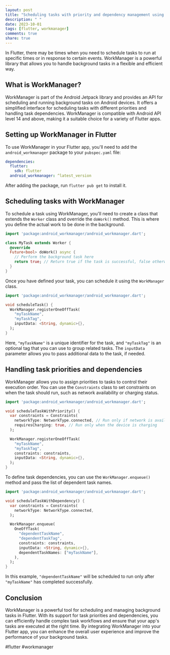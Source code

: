 ```yaml
---
layout: post
title: "Scheduling tasks with priority and dependency management using WorkManager in Flutter"
description: " "
date: 2023-10-01
tags: [flutter, workmanager]
comments: true
share: true
---
```


In Flutter, there may be times when you need to schedule tasks to run at specific times or in response to certain events. WorkManager is a powerful library that allows you to handle background tasks in a flexible and efficient way.

## What is WorkManager?

WorkManager is part of the Android Jetpack library and provides an API for scheduling and running background tasks on Android devices. It offers a simplified interface for scheduling tasks with different priorities and handling task dependencies. WorkManager is compatible with Android API level 14 and above, making it a suitable choice for a variety of Flutter apps.

## Setting up WorkManager in Flutter

To use WorkManager in your Flutter app, you'll need to add the `android_workmanager` package to your `pubspec.yaml` file:

```yaml
dependencies:
  flutter:
    sdk: flutter
  android_workmanager: ^latest_version
```

After adding the package, run `flutter pub get` to install it.

## Scheduling tasks with WorkManager

To schedule a task using WorkManager, you'll need to create a class that extends the `Worker` class and override the `doWork()` method. This is where you define the actual work to be done in the background.

```dart
import 'package:android_workmanager/android_workmanager.dart';

class MyTask extends Worker {
  @override
  Future<bool> doWork() async {
    // Perform the background task here
    return true; // Return true if the task is successful, false otherwise
  }
}
```

Once you have defined your task, you can schedule it using the `WorkManager` class.

```dart
import 'package:android_workmanager/android_workmanager.dart';

void scheduleTask() {
  WorkManager.registerOneOffTask(
    "myTaskName",
    "myTaskTag",
    inputData: <String, dynamic>{},
  );
}
```

Here, `"myTaskName"` is a unique identifier for the task, and `"myTaskTag"` is an optional tag that you can use to group related tasks. The `inputData` parameter allows you to pass additional data to the task, if needed.

## Handling task priorities and dependencies

WorkManager allows you to assign priorities to tasks to control their execution order. You can use the `Constraints` class to set constraints on when the task should run, such as network availability or charging status.

```dart
import 'package:android_workmanager/android_workmanager.dart';

void scheduleTaskWithPriority() {
  var constraints = Constraints(
    networkType: NetworkType.connected, // Run only if network is available
    requiresCharging: true, // Run only when the device is charging
  );

  WorkManager.registerOneOffTask(
    "myTaskName",
    "myTaskTag",
    constraints: constraints,
    inputData: <String, dynamic>{},
  );
}
```

To define task dependencies, you can use the `WorkManager.enqueue()` method and pass the list of dependent task names.

```dart
import 'package:android_workmanager/android_workmanager.dart';

void scheduleTaskWithDependency() {
  var constraints = Constraints(
    networkType: NetworkType.connected,
  );

  WorkManager.enqueue(
    OneOffTask(
      "dependentTaskName",
      "dependentTaskTag",
      constraints: constraints,
      inputData: <String, dynamic>{},
      dependentTaskNames: ["myTaskName"],
    ),
  );
}
```

In this example, `"dependentTaskName"` will be scheduled to run only after `"myTaskName"` has completed successfully.

## Conclusion

WorkManager is a powerful tool for scheduling and managing background tasks in Flutter. With its support for task priorities and dependencies, you can efficiently handle complex task workflows and ensure that your app's tasks are executed at the right time. By integrating WorkManager into your Flutter app, you can enhance the overall user experience and improve the performance of your background tasks.

#flutter #workmanager